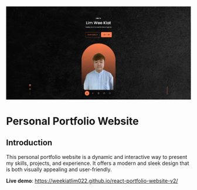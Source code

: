 ![Personal-Portfolio-Website Screenshot](/src/assets/portfolio1.png)
# Personal Portfolio Website

## Introduction

This personal portfolio website is a dynamic and interactive way to present my skills, projects, and experience. It offers a modern and sleek design that is both visually appealing and user-friendly.

**Live demo**: https://weekiatlim022.github.io/react-portfolio-website-v2/